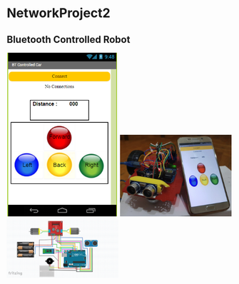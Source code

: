 # NetworkProject2



## Bluetooth Controlled Robot

<img src="https://github.com/gulzade/NetworkProject2/blob/master/interface.PNG" width="250"/>

<img src="https://github.com/gulzade/NetworkProject2/blob/master/projectImage.png" width="250"/>

<img src="https://github.com/gulzade/NetworkProject2/blob/master/fritzing.PNG" width="250"/>
